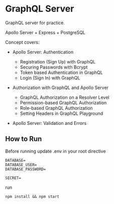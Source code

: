 # GraphQL Server

GraphQL server for practice.

Apollo Server + Express + PostgreSQL

Concept covers:

- Apollo Server: Authentication

  - Registration (Sign Up) with GraphQL
  - Securing Passwords with Bcrypt
  - Token based Authentication in GraphQL
  - Login (Sign In) with GraphQL

- Authorization with GraphQL and Apollo Server

  - GraphQL Authorization on a Resolver Level
  - Permission-based GraphQL Authorization
  - Role-based GraphQL Authorization
  - Setting Headers in GraphQL Playground

- Apollo Server: Validation and Errors

## How to Run

Before running update .env in your root directive

```
DATABASE=
DATABASE_USER=
DATABASE_PASSWORD=

SECRET=

```

run

```
npm install && npm start

```
